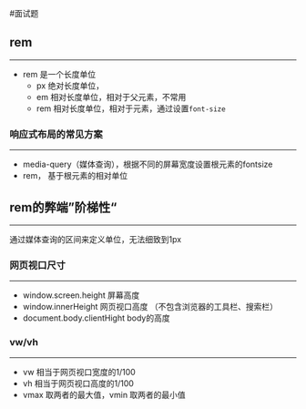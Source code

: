 #面试题 


## rem
---
- rem 是一个长度单位
	- px 绝对长度单位，
	- em 相对长度单位，相对于父元素，不常用
	- rem 相对长度单位，相对于元素，通过设置`font-size`




### 响应式布局的常见方案
---
- media-query（媒体查询），根据不同的屏幕宽度设置根元素的fontsize
- rem， 基于根元素的相对单位



## rem的弊端”阶梯性“
---
通过媒体查询的区间来定义单位，无法细致到1px



### 网页视口尺寸
---
- window.screen.height 屏幕高度
- window.innerHeight 网页视口高度 （不包含浏览器的工具栏、搜索栏）
- document.body.clientHight body的高度


### vw/vh
---
- vw 相当于网页视口宽度的1/100
- vh 相当于网页视口高度的1/100
- vmax 取两者的最大值，vmin 取两者的最小值